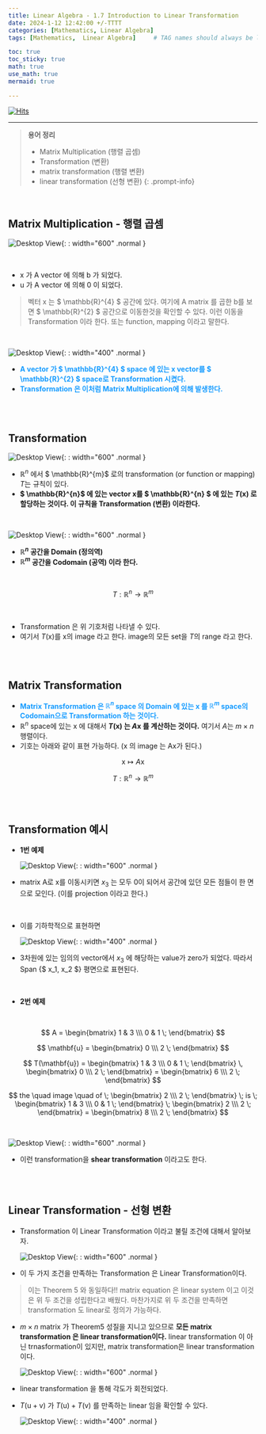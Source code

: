 ```yaml
---
title: Linear Algebra - 1.7 Introduction to Linear Transformation
date: 2024-1-12 12:42:00 +/-TTTT
categories: [Mathematics, Linear Algebra]
tags: [Mathematics,  Linear Algebra]     # TAG names should always be lowercase

toc: true
toc_sticky: true
math: true
use_math: true
mermaid: true

---
```


[![Hits](https://hits.seeyoufarm.com/api/count/incr/badge.svg?url=https%3A%2F%2Fepheria.github.io&count_bg=%2379C83D&title_bg=%23555555&icon=&icon_color=%23E7E7E7&title=views&edge_flat=false)](https://hits.seeyoufarm.com)

---

> **용어 정리**   
> * Matrix Multiplication (행렬 곱셈)
> * Transformation (변환)
> * matrix transformation (행렬 변환)
> * linear transformation (선형 변환)
{: .prompt-info}

<br>

## Matrix Multiplication - 행렬 곱셈

   ![Desktop View](/assets/img/post/mathematics/linearalgebra7_01.png){: : width="600" .normal }

<br>

- x 가 A vector 에 의해 b 가 되었다.
- u 가 A vector 에 의해 0 이 되었다.
> 벡터 x 는 $ \mathbb{R}^{4} $ 공간에 있다. 여기에 A matrix 를 곱한 b를 보면 $ \mathbb{R}^{2} $ 공간으로 이동한것을 확인할 수 있다. 이런 이동을 Transformation 이라 한다. 또는 function, mapping 이라고 말한다.

<br>

   ![Desktop View](/assets/img/post/mathematics/linearalgebra7_02.png){: : width="400" .normal }

-  **<span style="color:#179CFF">A vector 가 $ \mathbb{R}^{4} $ space 에 있는 x vector를 $ \mathbb{R}^{2} $ space로 Transformation 시켰다.</span>**
-  **<span style="color:#179CFF">Transformation 은 이처럼 Matrix Multiplication에 의해 발생한다.</span>**

<br>
<br>

## Transformation

   ![Desktop View](/assets/img/post/mathematics/linearalgebra7_03.png){: : width="600" .normal }

- $\mathbb{R}^{n}$ 에서 $ \mathbb{R}^{m}$ 로의 transformation (or function or mapping) $T$는 규칙이 있다.
- **$ \mathbb{R}^{n}$ 에 있는 vector x를 $ \mathbb{R}^{n} $ 에 있는 $T(\mathrm{x})$ 로 할당하는 것이다. 이 규칙을 Transformation (변환) 이라한다.**

<br>

   ![Desktop View](/assets/img/post/mathematics/linearalgebra7_04.png){: : width="600" .normal }

- **$\mathbb{R}^{n}$ 공간을 Domain (정의역)**
- **$\mathbb{R}^{m}$ 공간을 Codomain (공역) 이라 한다.**

<br>

$$ T : \mathbb{R}^{n} \rightarrow \mathbb{R}^{m} $$

<br>

- Transformation 은 위 기호처럼 나타낼 수 있다.
- 여기서 $T(\mathrm{x})$를 x의 image 라고 한다. image의 모든 set을 $T$의 range 라고 한다.


<br>
<br>

## Matrix Transformation

- **<span style="color:#179CFF">Matrix Transformation 은 $\mathbb{R}^{n}$ space 의 Domain 에 있는 x 를 $\mathbb{R}^{m}$ space의 Codomain으로 Transformation 하는 것이다.</span>**
- $\mathbb{R}^{n}$ space에 있는 x 에 대해서 **$T(\mathrm{x})$ 는 $A\mathrm{x}$ 를 계산하는 것이다.** 여기서 $A$는 $m \times n$ 행렬이다.
- 기호는 아래와 같이 표현 가능하다. (x 의 image 는 Ax가 된다.)

$$ \mathrm{x} \mapsto A\mathrm{x} $$ 

$$ T : \mathbb{R}^{n} \rightarrow \mathbb{R}^{m} $$

<br>
<br>

## Transformation 예시

- **1번 예제**

   ![Desktop View](/assets/img/post/mathematics/linearalgebra7_05.png){: : width="600" .normal }

- matrix A로 x를 이동시키면 $x_3$ 는 모두 0이 되어서 공간에 있던 모든 점들이 한 면으로 모인다. (이를 projection 이라고 한다.)

<br>

- 이를 기하학적으로 표현하면

   ![Desktop View](/assets/img/post/mathematics/linearalgebra7_06.png){: : width="400" .normal }

- 3차원에 있는 임의의 vector에서 $x_3$ 에 해당하는 value가 zero가 되었다. 따라서 Span {$ x_1, x_2 $} 평면으로 표현된다.

<br>

- **2번 예제**

<br>

$$ A = \begin{bmatrix} 1 & 3 \\\ 0 & 1 \; \end{bmatrix} $$

$$ \mathbf{u} = \begin{bmatrix} 0 \\\ 2 \; \end{bmatrix} $$

$$ T(\mathbf{u}) = \begin{bmatrix} 1 & 3 \\\ 0 & 1 \; \end{bmatrix} \, \begin{bmatrix} 0 \\\ 2 \; \end{bmatrix} = \begin{bmatrix} 6 \\\ 2 \; \end{bmatrix}  $$

$$ the \quad image \quad of \; \begin{bmatrix} 2 \\\ 2 \; \end{bmatrix} \; is \; \begin{bmatrix} 1 & 3 \\\ 0 & 1 \; \end{bmatrix} \; \begin{bmatrix} 2 \\\ 2 \; \end{bmatrix} = \begin{bmatrix} 8 \\\ 2 \; \end{bmatrix} $$

<br>

   ![Desktop View](/assets/img/post/mathematics/linearalgebra7_07.png){: : width="600" .normal }

- 이런 transformation을 **shear transformation** 이라고도 한다.

<br>
<br>

## Linear Transformation - 선형 변환

- Transformation 이 Linear Transformation 이라고 불릴 조건에 대해서 알아보자.

   ![Desktop View](/assets/img/post/mathematics/linearalgebra7_08.png){: : width="600" .normal }

- 이 두 가지 조건을 만족하는 Transformation 은 Linear Transformation이다.
> 이는 Theorem 5 와 동일하다!! matrix equation 은 linear system 이고 이것은 위 두 조건을 성립한다고 배웠다. 마찬가지로 위 두 조건을 만족하면 transformation 도 linear로 정의가 가능하다.

-  $m \times n$ matrix 가 Theorem5 성질을 지니고 있으므로 **모든 matrix transformation 은 linear transformation이다.** linear transformation 이 아닌 trnasformation이 있지만, matrix transformation은 linear transformation이다.

   ![Desktop View](/assets/img/post/mathematics/linearalgebra7_09.png){: : width="600" .normal }

- linear transformation 을 통해 각도가 회전되었다.
- $T(\mathrm{u + v})$ 가 $T(\mathrm{u}) + T(\mathrm{v})$ 를 만족하는 linear 임을 확인할 수 있다.

   ![Desktop View](/assets/img/post/mathematics/linearalgebra7_10.png){: : width="400" .normal }
